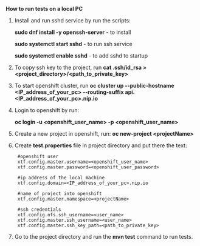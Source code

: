 **How to run tests on a local PC**

1. Install and run sshd service by run the scripts:

    **sudo dnf install -y openssh-server** - to install
    
    **sudo systemctl start sshd** - to run ssh service
    
    **sudo systemctl enable sshd** - to add sshd to startup
   
2. To copy ssh key to the project, run **cat .ssh/id_rsa > <project_directory>/<path_to_private_key>**
 
2. To start openshift cluster, run **oc cluster up --public-hostname <IP_address_of_your_pc> --routing-suffix api.<IP_address_of_your_pc>.nip.io**

3. Login to openshift by run:
    
    **oc login -u <openshift_user_name> -p <openshift_user_name>**
    
4. Create a new project in openshift, run: **oc new-project \<projectName>**  

4. Create **test.properties** file in project directory and put there the text:

        #openshift user
        xtf.config.master.username=<openshift_user_name>
        xtf.config.master.password=<openshift_user_password>
        
        #ip address of the local machine
        xtf.config.domain=<IP_address_of_your_pc>.nip.io
        
        #name of project into openshift
        xtf.config.master.namespace=<projectName>
        
        #ssh credentials
        xtf.config.nfs.ssh_username=<user_name>
        xtf.config.master.ssh_username=<user_name>
        xtf.config.master.ssh_key_path=<path_to_private_key>

5. Go to the project directory and run the **mvn test** command to run tests.